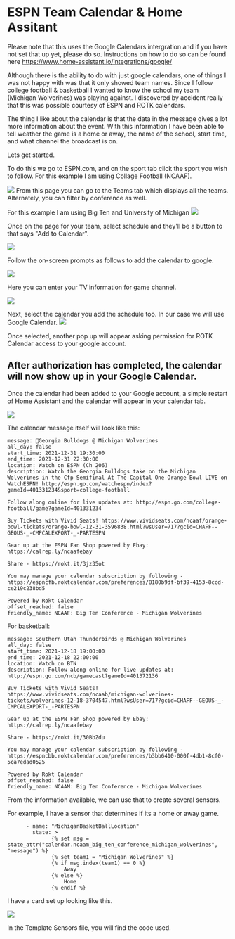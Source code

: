 # ESPN Team Calendar & Home Assitant

Please note that this uses the Google Calendars intergration and if you have not set that up yet, please do so. 
Instructions on how to do so can be found here https://www.home-assistant.io/integrations/google/

Although there is the ability to do with just google calendars, one of things I was not happy with was that it only showed team names. Since I follow college football & basketball I wanted to know the school my team (Michigan Wolverines) was playing against. I discovered by accident really that this was possible courtesy of ESPN and ROTK calendars. 

The thing I like about the calendar is that the data in the message gives a lot more information about the event. With this information I have been able to tell weather the game is a home or away, the name of the school, start time, and what channel the broadcast is on. 

Lets get started. 

To do this we go to ESPN.com, and on the sport tab click the sport you wish to follow. For this example I am using Collage Football (NCAAF). 

![](https://github.com/afwelch/haespncalendar/blob/main/pictures/Screenshot%202021-12-16%20133728.png)
From this page you can go to the Teams tab which displays all the teams. Alternately, you can filter by conference as well. 

For this example I am using Big Ten and University of Michigan
![](https://github.com/afwelch/haespncalendar/blob/main/pictures/Screenshot%202021-12-16%20133817.png)

Once on the page for your team, select schedule and they'll be a button to that says "Add to Calendar".

![](https://github.com/afwelch/haespncalendar/blob/main/pictures/Screenshot%202021-12-16%20133857.png)

Follow the on-screen prompts as follows to add the calendar to google.

![](https://github.com/afwelch/haespncalendar/blob/main/pictures/Screenshot%202021-12-16%20133941.png)

Here you can enter your TV information for game channel. 

![](https://github.com/afwelch/haespncalendar/blob/main/pictures/Screenshot%202021-12-16%20134002.png)

Next, select the calendar you add the schedule too. In our case we will use Google Calendar. 
![](https://github.com/afwelch/haespncalendar/blob/main/pictures/Screenshot%202021-12-16%20134042.png?raw=true)

Once selected, another pop up will appear asking permission for ROTK Calendar access to your google account. 

After authorization has completed, the calendar will now show up in your Google Calendar.
-----------------------------------------------------------------------------------------------
Once the calendar had been added to your Google account, a simple restart of Home Assistant and the calendar will appear in your calendar tab.

![](https://github.com/afwelch/haespncalendar/blob/main/pictures/Picture3.png)

The calendar message itself will look like this: 

```
message: 🏈Georgia Bulldogs @ Michigan Wolverines
all_day: false
start_time: 2021-12-31 19:30:00
end_time: 2021-12-31 22:30:00
location: Watch on ESPN (Ch 206)
description: Watch the Georgia Bulldogs take on the Michigan Wolverines in the Cfp Semifinal At The Capital One Orange Bowl LIVE on WatchESPN! http://espn.go.com/watchespn/index?gameId=401331234&sport=college-football

Follow along online for live updates at: http://espn.go.com/college-football/game?gameId=401331234

Buy Tickets with Vivid Seats! https://www.vividseats.com/ncaaf/orange-bowl-tickets/orange-bowl-12-31-3596838.html?wsUser=717?gcid=CHAFF--GEOUS-_-CMPCALEXPORT-_-PARTESPN

Gear up at the ESPN Fan Shop powered by Ebay: https://calrep.ly/ncaafebay

Share - https://rokt.it/3jz35ot

You may manage your calendar subscription by following - https://espncfb.roktcalendar.com/preferences/8180b9df-bf39-4153-8ccd-ce219c238bd5

Powered by Rokt Calendar
offset_reached: false
friendly_name: NCAAF: Big Ten Conference - Michigan Wolverines
```
For basketball:

```
message: Southern Utah Thunderbirds @ Michigan Wolverines
all_day: false
start_time: 2021-12-18 19:00:00
end_time: 2021-12-18 22:00:00
location: Watch on BTN
description: Follow along online for live updates at: http://espn.go.com/ncb/gamecast?gameId=401372136

Buy Tickets with Vivid Seats! https://www.vividseats.com/ncaab/michigan-wolverines-tickets/wolverines-12-18-3704547.html?wsUser=717?gcid=CHAFF--GEOUS-_-CMPCALEXPORT-_-PARTESPN

Gear up at the ESPN Fan Shop powered by Ebay: https://calrep.ly/ncaafebay

Share - https://rokt.it/30BbZdu

You may manage your calendar subscription by following - https://espncbb.roktcalendar.com/preferences/b3bb6410-000f-4db1-8cf0-5ca7edad0525

Powered by Rokt Calendar
offset_reached: false
friendly_name: NCAAM: Big Ten Conference - Michigan Wolverines
````
From the information available, we can use that to create several sensors.

For example, I have a sensor that determines if its a home or away game. 

```
      - name: "MichiganBasketBallLocation"
        state: >
              {% set msg = state_attr("calendar.ncaam_big_ten_conference_michigan_wolverines", "message") %}
              {% set team1 = "Michigan Wolverines" %}
              {% if msg.index(team1) == 0 %}
                  Away
              {% else %}
                  Home
              {% endif %}
``` 


I have a  card set up  looking  like this.

![](https://github.com/afwelch/haespncalendar/blob/main/pictures/Picture1.png?raw=true) 

In the Template Sensors file, you will find the code used. 

